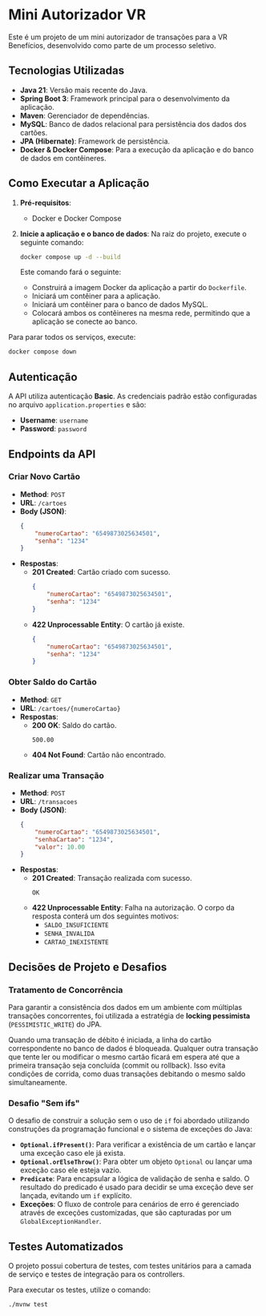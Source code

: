 # Mini Autorizador VR

Este é um projeto de um mini autorizador de transações para a VR Benefícios, desenvolvido como parte de um processo seletivo.

## Tecnologias Utilizadas

*   **Java 21**: Versão mais recente do Java.
*   **Spring Boot 3**: Framework principal para o desenvolvimento da aplicação.
*   **Maven**: Gerenciador de dependências.
*   **MySQL**: Banco de dados relacional para persistência dos dados dos cartões.
*   **JPA (Hibernate)**: Framework de persistência.
*   **Docker & Docker Compose**: Para a execução da aplicação e do banco de dados em contêineres.

## Como Executar a Aplicação

1.  **Pré-requisitos**:
    *   Docker e Docker Compose

2.  **Inicie a aplicação e o banco de dados**:
    Na raiz do projeto, execute o seguinte comando:
    ```bash
    docker compose up -d --build
    ```
    Este comando fará o seguinte:
    *   Construirá a imagem Docker da aplicação a partir do `Dockerfile`.
    *   Iniciará um contêiner para a aplicação.
    *   Iniciará um contêiner para o banco de dados MySQL.
    *   Colocará ambos os contêineres na mesma rede, permitindo que a aplicação se conecte ao banco.

Para parar todos os serviços, execute:
```bash
docker compose down
```

## Autenticação

A API utiliza autenticação **Basic**. As credenciais padrão estão configuradas no arquivo `application.properties` e são:
*   **Username**: `username`
*   **Password**: `password`

## Endpoints da API

### Criar Novo Cartão

*   **Method**: `POST`
*   **URL**: `/cartoes`
*   **Body (JSON)**:
    ```json
    {
        "numeroCartao": "6549873025634501",
        "senha": "1234"
    }
    ```
*   **Respostas**:
    *   **201 Created**: Cartão criado com sucesso.
        ```json
        {
            "numeroCartao": "6549873025634501",
            "senha": "1234"
        }
        ```
    *   **422 Unprocessable Entity**: O cartão já existe.
        ```json
        {
            "numeroCartao": "6549873025634501",
            "senha": "1234"
        }
        ```

### Obter Saldo do Cartão

*   **Method**: `GET`
*   **URL**: `/cartoes/{numeroCartao}`
*   **Respostas**:
    *   **200 OK**: Saldo do cartão.
        ```
        500.00
        ```
    *   **404 Not Found**: Cartão não encontrado.

### Realizar uma Transação

*   **Method**: `POST`
*   **URL**: `/transacoes`
*   **Body (JSON)**:
    ```json
    {
        "numeroCartao": "6549873025634501",
        "senhaCartao": "1234",
        "valor": 10.00
    }
    ```
*   **Respostas**:
    *   **201 Created**: Transação realizada com sucesso.
        ```
        OK
        ```
    *   **422 Unprocessable Entity**: Falha na autorização. O corpo da resposta conterá um dos seguintes motivos:
        *   `SALDO_INSUFICIENTE`
        *   `SENHA_INVALIDA`
        *   `CARTAO_INEXISTENTE`

## Decisões de Projeto e Desafios

### Tratamento de Concorrência

Para garantir a consistência dos dados em um ambiente com múltiplas transações concorrentes, foi utilizada a estratégia de **locking pessimista** (`PESSIMISTIC_WRITE`) do JPA.

Quando uma transação de débito é iniciada, a linha do cartão correspondente no banco de dados é bloqueada. Qualquer outra transação que tente ler ou modificar o mesmo cartão ficará em espera até que a primeira transação seja concluída (commit ou rollback). Isso evita condições de corrida, como duas transações debitando o mesmo saldo simultaneamente.

### Desafio "Sem ifs"

O desafio de construir a solução sem o uso de `if` foi abordado utilizando construções da programação funcional e o sistema de exceções do Java:

*   **`Optional.ifPresent()`**: Para verificar a existência de um cartão e lançar uma exceção caso ele já exista.
*   **`Optional.orElseThrow()`**: Para obter um objeto `Optional` ou lançar uma exceção caso ele esteja vazio.
*   **`Predicate`**: Para encapsular a lógica de validação de senha e saldo. O resultado do predicado é usado para decidir se uma exceção deve ser lançada, evitando um `if` explícito.
*   **Exceções**: O fluxo de controle para cenários de erro é gerenciado através de exceções customizadas, que são capturadas por um `GlobalExceptionHandler`.

## Testes Automatizados

O projeto possui cobertura de testes, com testes unitários para a camada de serviço e testes de integração para os controllers.

Para executar os testes, utilize o comando:
```bash
./mvnw test
```
